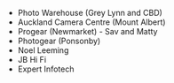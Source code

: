 - Photo Warehouse (Grey Lynn and CBD)
- Auckland Camera Centre (Mount Albert)
- Progear (Newmarket) - Sav and Matty
- Photogear (Ponsonby)
- Noel Leeming
- JB Hi Fi
- Expert Infotech 
